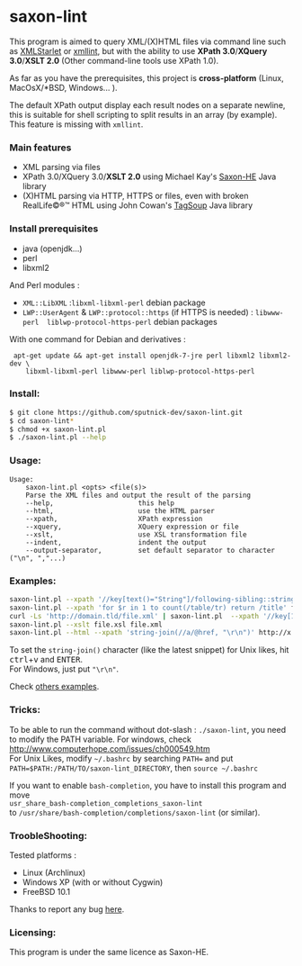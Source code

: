# saxon-lint
This program is aimed to query XML/(X)HTML files via command line such as [XMLStarlet](http://xmlstar.sourceforge.net/) or [xmllint](http://xmlsoft.org/xmllint.html), but with the ability to use **XPath 3.0**/**XQuery 3.0**/**XSLT 2.0** (Other command-line tools use XPath 1.0).

As far as you have the prerequisites, this project is **cross-platform** (Linux, MacOsX/*BSD, Windows... ).

The default XPath output display each result nodes on a separate newline, this is suitable for shell scripting to split results in an array (by example). This feature is missing with `xmllint`.

### Main features

 - XML parsing via files
 - XPath 3.0/XQuery 3.0/**XSLT 2.0** using Michael Kay's [Saxon-HE](http://sourceforge.net/projects/saxon) Java library
 - (X)HTML parsing via HTTP, HTTPS or files, even with broken RealLife©®™ HTML using John Cowan's [TagSoup](http://home.ccil.org/~cowan/XML/tagsoup/) Java library

### Install prerequisites
 - java (openjdk...)
 - perl
 - libxml2

And Perl modules :

  - `XML::LibXML` :`libxml-libxml-perl` debian package
  - `LWP::UserAgent` & `LWP::protocol::https` (if HTTPS is needed) : `libwww-perl  liblwp-protocol-https-perl` debian packages

With one command for Debian and derivatives :

     apt-get update && apt-get install openjdk-7-jre perl libxml2 libxml2-dev \
        libxml-libxml-perl libwww-perl liblwp-protocol-https-perl
### Install:

```sh
$ git clone https://github.com/sputnick-dev/saxon-lint.git
$ cd saxon-lint*
$ chmod +x saxon-lint.pl
$ ./saxon-lint.pl --help
```

### Usage:

```
Usage:
    saxon-lint.pl <opts> <file(s)>
    Parse the XML files and output the result of the parsing
    --help,                     this help
    --html,                     use the HTML parser
    --xpath,                    XPath expression
    --xquery,                   XQuery expression or file
    --xslt,                     use XSL transformation file
    --indent,                   indent the output
    --output-separator,         set default separator to character ("\n", ","...)

```

### Examples:

```sh
saxon-lint.pl --xpath '//key[text()="String"]/following-sibling::string[1]' file.xml
saxon-lint.pl --xpath 'for $r in 1 to count(/table/tr) return /title' file.xml
curl -Ls 'http://domain.tld/file.xml' | saxon-lint.pl  --xpath '//key[1]' -
saxon-lint.pl --xslt file.xsl file.xml
saxon-lint.pl --html --xpath 'string-join(//a/@href, "\r\n")' http://x.y/z.html
```

To set the `string-join()` character (like the latest snippet) for Unix likes, hit <kbd>ctrl</kbd>+<kbd>v</kbd> and <kbd>ENTER</kbd>.    
For Windows, just put `"\r\n"`.

Check [others examples](https://github.com/sputnick-dev/saxon-lint/tree/master/examples).

### Tricks:
To be able to run the command without dot-slash : `./saxon-lint`, you need to modify the PATH variable. For windows, check http://www.computerhope.com/issues/ch000549.htm    
For Unix Likes, modify `~/.bashrc` by searching `PATH=` and put `PATH=$PATH:/PATH/TO/saxon-lint_DIRECTORY`, then `source ~/.bashrc`

If you want to enable `bash-completion`, you have to install this program and move    
`usr_share_bash-completion_completions_saxon-lint`    
to `/usr/share/bash-completion/completions/saxon-lint` (or similar).

### TroobleShooting:
Tested platforms :
 - Linux (Archlinux)
 - Windows XP (with or without Cygwin)
 - FreeBSD 10.1

Thanks to report any bug [here](https://github.com/sputnick-dev/saxon-lint/issues/new).

### Licensing:

This program is under the same licence as Saxon-HE.
